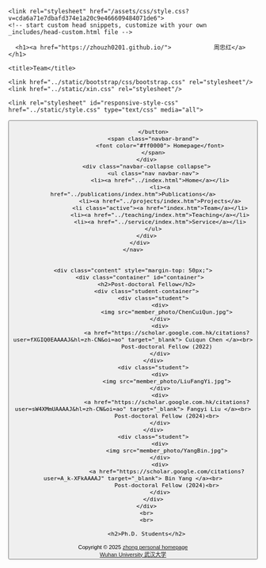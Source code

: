 <html lang="en-US">
  <head>
    <meta charset="UTF-8">
    <meta http-equiv="X-UA-Compatible" content="IE=edge">
    <meta name="viewport" content="width=device-width, initial-scale=1">

<!-- Begin Jekyll SEO tag v2.8.0 -->
<title>周忠红</title>
<meta name="generator" content="Jekyll v3.10.0" />
<meta property="og:title" content="周忠红" />
<meta property="og:locale" content="en_US" />
<link rel="canonical" href="https://zhouzh0201.github.io/service/" />
<meta property="og:url" content="https://zhouzh0201.github.io/service/" />
<meta property="og:site_name" content="周忠红" />
<meta property="og:type" content="website" />
<meta name="twitter:card" content="summary" />
<meta property="twitter:title" content="周忠红" />
<script type="application/ld+json">
{"@context":"https://schema.org","@type":"WebPage","headline":"周忠红","url":"https://zhouzh0201.github.io/service/"}</script>
<!-- End Jekyll SEO tag -->

    <link rel="stylesheet" href="/assets/css/style.css?v=cda6a71e7dbafd374e1a20c9e466609484071de6">
    <!-- start custom head snippets, customize with your own _includes/head-custom.html file -->

<!-- Setup Google Analytics -->



<!-- You can set your favicon here -->
<!-- link rel="shortcut icon" type="image/x-icon" href="/favicon.ico" -->

<!-- end custom head snippets -->

  </head>
  <body>
    <div class="container-lg px-3 my-5 markdown-body">
      
      <h1><a href="https://zhouzh0201.github.io/">            周忠红</a></h1>
      

    




<html>
<head>
    <meta charset="utf-8" />
    <meta name="author" content="persinal homepage"/>
    <meta name="viewport" content="width=device-width, initial-scale=1.0"/>
     

    <title>Team</title>

    <link href="../static/bootstrap/css/bootstrap.css" rel="stylesheet"/>
    <link href="../static/xin.css" rel="stylesheet"/>

    <link rel="stylesheet" id="responsive-style-css" href="../static/style.css" type="text/css" media="all">
</head>

<body>
    <nav class="navbar navbar-inverse navbar-fixed-top">
        <div class="container">
            <div class="navbar-header">
                <button type="button" class="navbar-toggle" data-toggle="collapse" data-target=".navbar-collapse">
                    <span class="icon-bar"></span>
                    <span class="icon-bar"></span>
                    <span class="icon-bar"></span>

                </button>
                <span class="navbar-brand">
                    <font color="#ff0000"> Homepage</font>
                </span>
            </div>
            <div class="navbar-collapse collapse">
                <ul class="nav navbar-nav">
                    <li><a href="../index.html">Home</a></li>
                    <li><a href="../publications/index.htm">Publications</a>
                    <li><a href="../projects/index.htm">Projects</a>
                    <li class="active"><a href="index.htm">Team</a></li>
                    <li><a href="../teaching/index.htm">Teaching</a></li>
                    <li><a href="../service/index.htm">Service</a></li>
                </ul>
            </div>
        </div>
    </nav>


    <div class="content" style="margin-top: 50px;">
        <div class="container" id="container">
            <h2>Post-doctoral Fellow</h2>
            <div class="student-container">
                <div class="student">
                    <div>
                        <img src="member_photo/ChenCuiQun.jpg">
                    </div>
                    <div>
                        <a href="https://scholar.google.com.hk/citations?user=fXGIQ0EAAAAJ&hl=zh-CN&oi=ao" target="_blank"> Cuiqun Chen </a><br>
                        Post-doctoral Fellow (2022)
                    </div>
                </div>
                <div class="student">
                    <div>
                        <img src="member_photo/LiuFangYi.jpg">
                    </div>
                    <div>
                        <a href="https://scholar.google.com.hk/citations?user=sW4XMmUAAAAJ&hl=zh-CN&oi=ao" target="_blank"> Fangyi Liu </a><br>
                        Post-doctoral Fellow (2024)<br>
                    </div>
                </div>
                <div class="student">
                    <div>
                        <img src="member_photo/YangBin.jpg">
                    </div>
                    <div>
                        <a href="https://scholar.google.com/citations?user=A_k-XFkAAAAJ" target="_blank"> Bin Yang </a><br>
                        Post-doctoral Fellow (2024)<br>
                    </div>
                </div>
            </div>
            <br>
            <br>

            <h2>Ph.D. Students</h2>





  <div align="center">
                <small>Copyright &copy 2025 <a href="https://zhouzh0201.github.io/">zhong personal homepage</a></small>
                <br>
                <small><a href="https://www.whu.edu.cn/">Wuhan University 武汉大学</a></small>
            </div>
        </div>
    </div>
    
</body>
<script src="../static/jquery.js"></script>
<script src="../static/bootstrap/js/bootstrap.js"></script>

<!-- <div align="center">
    <small>
        Copyright 2025 hong personal homepage
    </small>
  </div> -->
</html>
            
